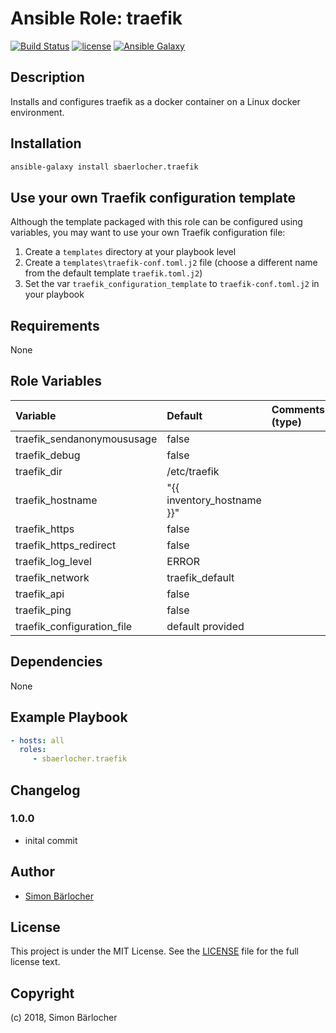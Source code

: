 # Ansible Role: traefik

[![Build Status](https://travis-ci.org/sbaerlocher/ansible.traefik.svg?branch=master)](https://travis-ci.org/sbaerlocher/ansible.traefik) [![license](https://img.shields.io/github/license/mashape/apistatus.svg)](https://sbaerlo.ch/licence) [![Ansible Galaxy](http://img.shields.io/badge/ansible--galaxy-traefik-blue.svg)](https://galaxy.ansible.com/sbaerlocher/traefik)

## Description

Installs and configures traefik as a docker container on a Linux docker environment.

## Installation

```bash
ansible-galaxy install sbaerlocher.traefik
```

## Use your own Traefik configuration template

Although the template packaged with this role can be configured using variables, you may want to use your own Traefik configuration file:

1. Create a `templates` directory at your playbook level
2. Create a `templates\traefik-conf.toml.j2` file (choose a different name from the default template `traefik.toml.j2`)
3. Set the var `traefik_configuration_template` to `traefik-conf.toml.j2` in your playbook

## Requirements

None

## Role Variables

| Variable             | Default     | Comments (type)                                   |
| :---                 | :---        | :---                                              |
| traefik_sendanonymoususage | false | |
| traefik_debug | false | |
| traefik_dir | /etc/traefik | |
| traefik_hostname | "{{ inventory_hostname }}" | |
| traefik_https | false | |
| traefik_https_redirect | false | |
| traefik_log_level | ERROR | |
| traefik_network | traefik_default | |
| traefik_api | false | |
| traefik_ping | false | |
| traefik_configuration_file | default provided | |

## Dependencies

None

## Example Playbook

```yml
- hosts: all
  roles:
     - sbaerlocher.traefik
```

## Changelog

### 1.0.0

* inital commit

## Author

* [Simon Bärlocher](https://sbaerlocher.ch)

## License

This project is under the MIT License. See the [LICENSE](https://sbaerlo.ch/licence) file for the full license text.

## Copyright

(c) 2018, Simon Bärlocher